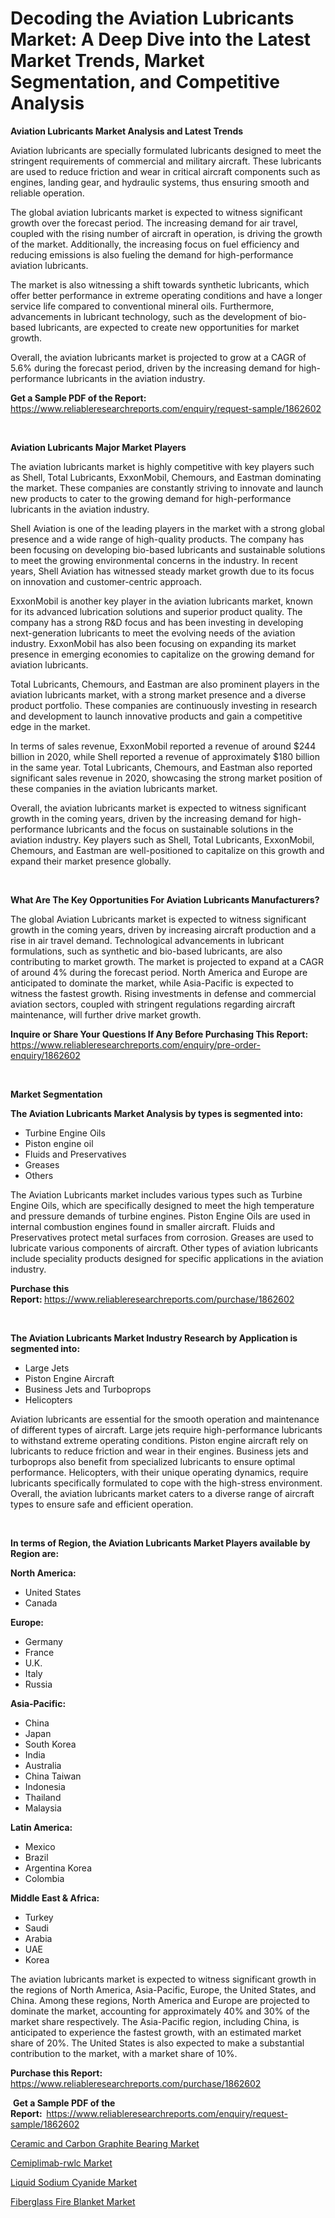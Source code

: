 <p><h1>Decoding the Aviation Lubricants Market: A Deep Dive into the Latest Market Trends, Market Segmentation, and Competitive Analysis</h1></p><p><strong>Aviation Lubricants Market Analysis and Latest Trends</strong></p>
<p><p>Aviation lubricants are specially formulated lubricants designed to meet the stringent requirements of commercial and military aircraft. These lubricants are used to reduce friction and wear in critical aircraft components such as engines, landing gear, and hydraulic systems, thus ensuring smooth and reliable operation.</p><p>The global aviation lubricants market is expected to witness significant growth over the forecast period. The increasing demand for air travel, coupled with the rising number of aircraft in operation, is driving the growth of the market. Additionally, the increasing focus on fuel efficiency and reducing emissions is also fueling the demand for high-performance aviation lubricants.</p><p>The market is also witnessing a shift towards synthetic lubricants, which offer better performance in extreme operating conditions and have a longer service life compared to conventional mineral oils. Furthermore, advancements in lubricant technology, such as the development of bio-based lubricants, are expected to create new opportunities for market growth.</p><p>Overall, the aviation lubricants market is projected to grow at a CAGR of 5.6% during the forecast period, driven by the increasing demand for high-performance lubricants in the aviation industry.</p></p>
<p><strong>Get a Sample PDF of the Report:&nbsp;</strong> <a href="https://www.reliableresearchreports.com/enquiry/request-sample/1862602">https://www.reliableresearchreports.com/enquiry/request-sample/1862602</a></p>
<p>&nbsp;</p>
<p><strong>Aviation Lubricants Major Market Players</strong></p>
<p><p>The aviation lubricants market is highly competitive with key players such as Shell, Total Lubricants, ExxonMobil, Chemours, and Eastman dominating the market. These companies are constantly striving to innovate and launch new products to cater to the growing demand for high-performance lubricants in the aviation industry.</p><p>Shell Aviation is one of the leading players in the market with a strong global presence and a wide range of high-quality products. The company has been focusing on developing bio-based lubricants and sustainable solutions to meet the growing environmental concerns in the industry. In recent years, Shell Aviation has witnessed steady market growth due to its focus on innovation and customer-centric approach.</p><p>ExxonMobil is another key player in the aviation lubricants market, known for its advanced lubrication solutions and superior product quality. The company has a strong R&D focus and has been investing in developing next-generation lubricants to meet the evolving needs of the aviation industry. ExxonMobil has also been focusing on expanding its market presence in emerging economies to capitalize on the growing demand for aviation lubricants.</p><p>Total Lubricants, Chemours, and Eastman are also prominent players in the aviation lubricants market, with a strong market presence and a diverse product portfolio. These companies are continuously investing in research and development to launch innovative products and gain a competitive edge in the market.</p><p>In terms of sales revenue, ExxonMobil reported a revenue of around $244 billion in 2020, while Shell reported a revenue of approximately $180 billion in the same year. Total Lubricants, Chemours, and Eastman also reported significant sales revenue in 2020, showcasing the strong market position of these companies in the aviation lubricants market.</p><p>Overall, the aviation lubricants market is expected to witness significant growth in the coming years, driven by the increasing demand for high-performance lubricants and the focus on sustainable solutions in the aviation industry. Key players such as Shell, Total Lubricants, ExxonMobil, Chemours, and Eastman are well-positioned to capitalize on this growth and expand their market presence globally.</p></p>
<p>&nbsp;</p>
<p><strong>What Are The Key Opportunities For Aviation Lubricants Manufacturers?</strong></p>
<p><p>The global Aviation Lubricants market is expected to witness significant growth in the coming years, driven by increasing aircraft production and a rise in air travel demand. Technological advancements in lubricant formulations, such as synthetic and bio-based lubricants, are also contributing to market growth. The market is projected to expand at a CAGR of around 4% during the forecast period. North America and Europe are anticipated to dominate the market, while Asia-Pacific is expected to witness the fastest growth. Rising investments in defense and commercial aviation sectors, coupled with stringent regulations regarding aircraft maintenance, will further drive market growth.</p></p>
<p><strong>Inquire or Share Your Questions If Any Before Purchasing This Report:</strong> <a href="https://www.reliableresearchreports.com/enquiry/pre-order-enquiry/1862602">https://www.reliableresearchreports.com/enquiry/pre-order-enquiry/1862602</a></p>
<p>&nbsp;</p>
<p><strong>Market Segmentation</strong></p>
<p><strong>The Aviation Lubricants Market Analysis by types is segmented into:</strong></p>
<p><ul><li>Turbine Engine Oils</li><li>Piston engine oil</li><li>Fluids and Preservatives</li><li>Greases</li><li>Others</li></ul></p>
<p><p>The Aviation Lubricants market includes various types such as Turbine Engine Oils, which are specifically designed to meet the high temperature and pressure demands of turbine engines. Piston Engine Oils are used in internal combustion engines found in smaller aircraft. Fluids and Preservatives protect metal surfaces from corrosion. Greases are used to lubricate various components of aircraft. Other types of aviation lubricants include speciality products designed for specific applications in the aviation industry.</p></p>
<p><strong>Purchase this Report:&nbsp;</strong><a href="https://www.reliableresearchreports.com/purchase/1862602">https://www.reliableresearchreports.com/purchase/1862602</a></p>
<p>&nbsp;</p>
<p><strong>The Aviation Lubricants Market Industry Research by Application is segmented into:</strong></p>
<p><ul><li>Large Jets</li><li>Piston Engine Aircraft</li><li>Business Jets and Turboprops</li><li>Helicopters</li></ul></p>
<p><p>Aviation lubricants are essential for the smooth operation and maintenance of different types of aircraft. Large jets require high-performance lubricants to withstand extreme operating conditions. Piston engine aircraft rely on lubricants to reduce friction and wear in their engines. Business jets and turboprops also benefit from specialized lubricants to ensure optimal performance. Helicopters, with their unique operating dynamics, require lubricants specifically formulated to cope with the high-stress environment. Overall, the aviation lubricants market caters to a diverse range of aircraft types to ensure safe and efficient operation.</p></p>
<p>&nbsp;</p>
<p><strong>In terms of Region, the Aviation Lubricants Market Players available by Region are:</strong></p>
<p>
    <p> <strong> North America: </strong>
        <ul>
            <li>United States</li>
            <li>Canada</li>
        </ul>
        </p> 
    <p> <strong> Europe: </strong>
        <ul>
            <li>Germany</li>
            <li>France</li>
            <li>U.K.</li>
            <li>Italy</li>
            <li>Russia</li>
        </ul>
        </p> 
    <p> <strong> Asia-Pacific: </strong>
        <ul>
            <li>China</li>
            <li>Japan</li>
            <li>South Korea</li>
            <li>India</li>
            <li>Australia</li>
            <li>China Taiwan</li>
            <li>Indonesia</li>
            <li>Thailand</li>
            <li>Malaysia</li>
        </ul>
        </p> 
    <p> <strong> Latin America: </strong>
        <ul>
            <li>Mexico</li>
            <li>Brazil</li>
            <li>Argentina Korea</li>
            <li>Colombia</li>
        </ul>
        </p> 
    <p> <strong> Middle East & Africa: </strong>
        <ul>
            <li>Turkey</li>
            <li>Saudi</li>
            <li>Arabia</li>
            <li>UAE</li>
            <li>Korea</li>
        </ul>
    </p>
    </p>
<p><p>The aviation lubricants market is expected to witness significant growth in the regions of North America, Asia-Pacific, Europe, the United States, and China. Among these regions, North America and Europe are projected to dominate the market, accounting for approximately 40% and 30% of the market share respectively. The Asia-Pacific region, including China, is anticipated to experience the fastest growth, with an estimated market share of 20%. The United States is also expected to make a substantial contribution to the market, with a market share of 10%.</p></p>
<p><strong>Purchase this Report: </strong><a href="https://www.reliableresearchreports.com/purchase/1862602">https://www.reliableresearchreports.com/purchase/1862602</a></p>
<p>&nbsp;<strong>Get a Sample PDF of the Report:&nbsp;&nbsp;</strong><a href="https://www.reliableresearchreports.com/enquiry/request-sample/1862602">https://www.reliableresearchreports.com/enquiry/request-sample/1862602</a></p>
<p><strong></strong></p>
<p><p><a href="https://view.publitas.com/reportprime-1/ceramic-and-carbon-graphite-bearing-market-size-growth-outlook-from-2023-to-2030-projecting-at-markets-trends-analysis-by-application-regional-outlook-and-revenue/">Ceramic and Carbon Graphite Bearing Market</a></p><p><a href="https://view.publitas.com/reportprime-1/cemiplimab-rwlc-market-size-market-trends-and-growth-outlook-forecasted-for-period-from-2023-to-2030/">Cemiplimab-rwlc Market</a></p><p><a href="https://gentle-editor-9db.notion.site/Liquid-Sodium-Cyanide-Market-Size-Market-Trends-and-Growth-Outlook-forecasted-for-period-from-2024-0cfde7e2139c4e0e9fb89e5578ead993">Liquid Sodium Cyanide Market</a></p><p><a href="https://github.com/nathandecarvalho/Market-Research-Report-List-2/blob/main/fiberglass-fire-blanket-market.md">Fiberglass Fire Blanket Market</a></p></p>